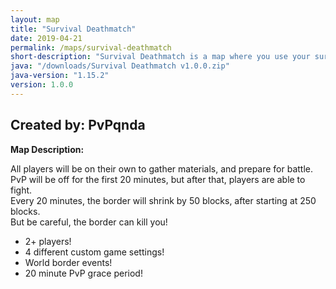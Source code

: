 ```yaml
---
layout: map
title: "Survival Deathmatch"
date: 2019-04-21
permalink: /maps/survival-deathmatch
short-description: "Survival Deathmatch is a map where you use your survival skills, to win this PvP minigame!"
java: "/downloads/Survival Deathmatch v1.0.0.zip"
java-version: "1.15.2"
version: 1.0.0
---
```

Created by: PvPqnda
-

**Map Description:**

All players will be on their own to gather materials, and prepare for battle.<br>PvP will be off for the first 20 minutes, but after that, players are able to fight.<br>Every 20 minutes, the border will shrink by 50 blocks, after starting at 250 blocks.<br>But be careful, the border can kill you!

- 2+ players!
- 4 different custom game settings!
- World border events!
- 20 minute PvP grace period!